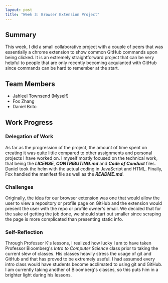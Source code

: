 ```yaml
---
layout: post
title: "Week 3: Browser Extension Project"
---
```


## Summary 

This week, I did a small collaborative project with a couple of peers that was essentially a chrome extension to show common GitHub commands upon being clicked. It is an extremely straightforward project that can be very helpful to people that are only recently becoming acquianted with GitHub since commands can be hard to remember at the start. 

<!--more-->

## Team Members
- Jahleel Townsend (Myself)
- Fox Zhang
- Daniel Brito

## Work Progress 

### Delegation of Work

As far as the progression of the project, the amount of time spent on creating it was quite little compared to other assignments and personal projects I have worked on. I myself mostly focused on the technical work, that being the ***LICENSE***, ***CONTRIBUTING.md*** and ***Code of Conduct*** files. Daniel took the helm with the actual coding in JavaScript and HTML. Finally, Fox handled the manifest file as well as the ***README.md***. 

### Challenges 

Originally, the idea for our browser extension was one that would allow the user to view a repository or profile page on GitHub and the extension would present the user with the repo or profile owner's email. We decided that for the sake of getting the job done, we should start out smaller since scraping the page is more complicated than presenting static info. 

### Self-Reflection 

Through Professor K's lessons, I realized how lucky I am to have taken Professor Bloomberg's *Intro to Computer Science* class prior to taking the current slew of classes. His classes heavily stress the usage of git and GitHub and that has proved to be extremely useful. I had assumed every intro class would have students become acclimated to using git and GitHub. I am currently taking another of Bloomberg's classes, so this puts him in a brighter light during his lessons. 




